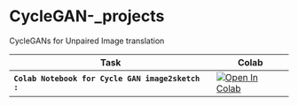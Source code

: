 # CycleGAN-_projects
CycleGANs for Unpaired Image translation

| Task | Colab
|---|---|
| **`Colab Notebook for Cycle GAN image2sketch :`** | [![Open In Colab](https://colab.research.google.com/assets/colab-badge.svg)](https://colab.research.google.com/drive/1zFNgpMF4E8hQubf6qw3fN4oYdE41vDwU?usp=sharing)
